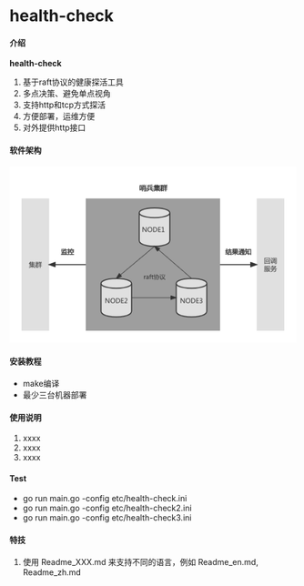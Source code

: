 # health-check

#### 介绍
**health-check**
1. 基于raft协议的健康探活工具
2. 多点决策、避免单点视角
3. 支持http和tcp方式探活
4. 方便部署，运维方便
5. 对外提供http接口

#### 软件架构

![架构图](./docs/assets/health-check.png)

#### 安装教程

+ make编译
+ 最少三台机器部署

#### 使用说明

1.  xxxx
2.  xxxx
3.  xxxx


#### Test
+ go run main.go -config etc/health-check.ini
+ go run main.go -config etc/health-check2.ini
+ go run main.go -config etc/health-check3.ini

#### 特技

1.  使用 Readme\_XXX.md 来支持不同的语言，例如 Readme\_en.md, Readme\_zh.md